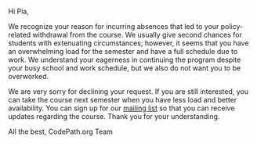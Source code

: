 Hi Pia,

We recognize your reason for incurring absences that led to your policy-related withdrawal from the course. We usually give second chances for students with extenuating circumstances; however, it seems that you have an overwhelming load for the semester and have a full schedule due to work. We understand your eagerness in continuing the program despite your busy school and work schedule, but we also do not want you to be overworked.

We are very sorry for declining your request. If you are still interested, you can take the course next semester when you have less load and better availability. You can sign up for our [mailing list](https://share.hsforms.com/1eg_EOoQpR4ObU4s8fUES2Q36gst) so that you can receive updates regarding the course. Thank you for your understanding.

All the best,
CodePath.org Team

